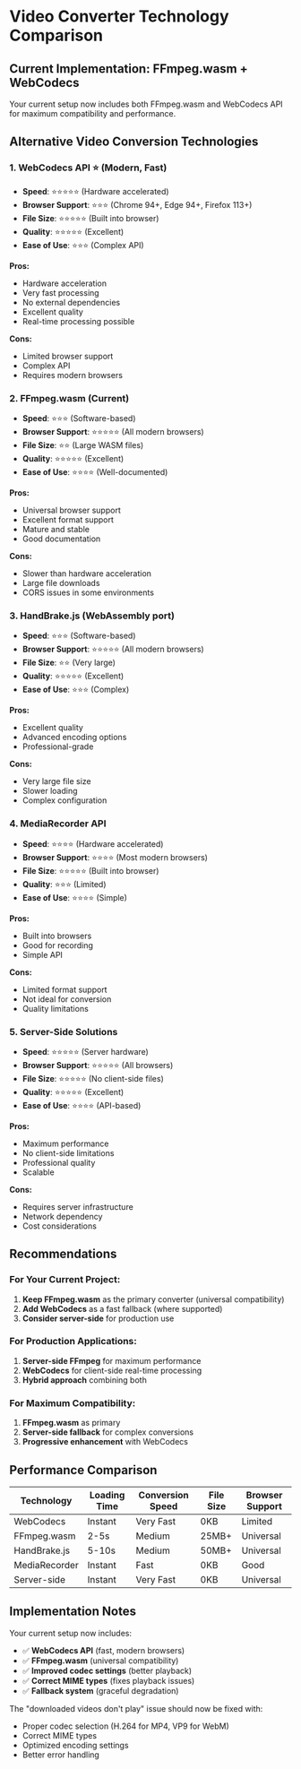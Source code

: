 # Video Converter Technology Comparison

## Current Implementation: FFmpeg.wasm + WebCodecs

Your current setup now includes both FFmpeg.wasm and WebCodecs API for maximum compatibility and performance.

## Alternative Video Conversion Technologies

### 1. **WebCodecs API** ⭐ (Modern, Fast)
- **Speed**: ⭐⭐⭐⭐⭐ (Hardware accelerated)
- **Browser Support**: ⭐⭐⭐ (Chrome 94+, Edge 94+, Firefox 113+)
- **File Size**: ⭐⭐⭐⭐⭐ (Built into browser)
- **Quality**: ⭐⭐⭐⭐⭐ (Excellent)
- **Ease of Use**: ⭐⭐⭐ (Complex API)

**Pros:**
- Hardware acceleration
- Very fast processing
- No external dependencies
- Excellent quality
- Real-time processing possible

**Cons:**
- Limited browser support
- Complex API
- Requires modern browsers

### 2. **FFmpeg.wasm** (Current)
- **Speed**: ⭐⭐⭐ (Software-based)
- **Browser Support**: ⭐⭐⭐⭐⭐ (All modern browsers)
- **File Size**: ⭐⭐ (Large WASM files)
- **Quality**: ⭐⭐⭐⭐⭐ (Excellent)
- **Ease of Use**: ⭐⭐⭐⭐ (Well-documented)

**Pros:**
- Universal browser support
- Excellent format support
- Mature and stable
- Good documentation

**Cons:**
- Slower than hardware acceleration
- Large file downloads
- CORS issues in some environments

### 3. **HandBrake.js** (WebAssembly port)
- **Speed**: ⭐⭐⭐ (Software-based)
- **Browser Support**: ⭐⭐⭐⭐⭐ (All modern browsers)
- **File Size**: ⭐⭐ (Very large)
- **Quality**: ⭐⭐⭐⭐⭐ (Excellent)
- **Ease of Use**: ⭐⭐⭐ (Complex)

**Pros:**
- Excellent quality
- Advanced encoding options
- Professional-grade

**Cons:**
- Very large file size
- Slower loading
- Complex configuration

### 4. **MediaRecorder API**
- **Speed**: ⭐⭐⭐⭐ (Hardware accelerated)
- **Browser Support**: ⭐⭐⭐⭐ (Most modern browsers)
- **File Size**: ⭐⭐⭐⭐⭐ (Built into browser)
- **Quality**: ⭐⭐⭐ (Limited)
- **Ease of Use**: ⭐⭐⭐⭐ (Simple)

**Pros:**
- Built into browsers
- Good for recording
- Simple API

**Cons:**
- Limited format support
- Not ideal for conversion
- Quality limitations

### 5. **Server-Side Solutions**
- **Speed**: ⭐⭐⭐⭐⭐ (Server hardware)
- **Browser Support**: ⭐⭐⭐⭐⭐ (All browsers)
- **File Size**: ⭐⭐⭐⭐⭐ (No client-side files)
- **Quality**: ⭐⭐⭐⭐⭐ (Excellent)
- **Ease of Use**: ⭐⭐⭐⭐ (API-based)

**Pros:**
- Maximum performance
- No client-side limitations
- Professional quality
- Scalable

**Cons:**
- Requires server infrastructure
- Network dependency
- Cost considerations

## Recommendations

### For Your Current Project:
1. **Keep FFmpeg.wasm** as the primary converter (universal compatibility)
2. **Add WebCodecs** as a fast fallback (where supported)
3. **Consider server-side** for production use

### For Production Applications:
1. **Server-side FFmpeg** for maximum performance
2. **WebCodecs** for client-side real-time processing
3. **Hybrid approach** combining both

### For Maximum Compatibility:
1. **FFmpeg.wasm** as primary
2. **Server-side fallback** for complex conversions
3. **Progressive enhancement** with WebCodecs

## Performance Comparison

| Technology | Loading Time | Conversion Speed | File Size | Browser Support |
|------------|--------------|------------------|-----------|-----------------|
| WebCodecs | Instant | Very Fast | 0KB | Limited |
| FFmpeg.wasm | 2-5s | Medium | 25MB+ | Universal |
| HandBrake.js | 5-10s | Medium | 50MB+ | Universal |
| MediaRecorder | Instant | Fast | 0KB | Good |
| Server-side | Instant | Very Fast | 0KB | Universal |

## Implementation Notes

Your current setup now includes:
- ✅ **WebCodecs API** (fast, modern browsers)
- ✅ **FFmpeg.wasm** (universal compatibility)
- ✅ **Improved codec settings** (better playback)
- ✅ **Correct MIME types** (fixes playback issues)
- ✅ **Fallback system** (graceful degradation)

The "downloaded videos don't play" issue should now be fixed with:
- Proper codec selection (H.264 for MP4, VP9 for WebM)
- Correct MIME types
- Optimized encoding settings
- Better error handling
